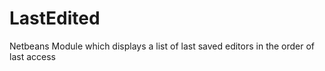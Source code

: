 # LastEdited
Netbeans Module which displays a list of last saved editors in the order of last access
